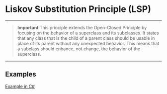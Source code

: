 # Liskov Substitution Principle (LSP)

---

> **Important**
> This principle extends the Open-Closed Principle by focusing on the behavior of a superclass and its subclasses. It states that any class that is the child of a parent class should be usable in place of its parent without any unexpected behavior. This means that a subclass should enhance, not change, the behavior of the superclass.

---

## Examples

[Example in C#](LSPexamples/ExampleInCS.md)

